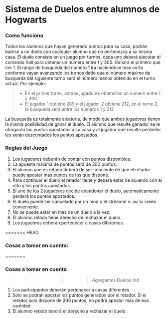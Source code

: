 # Sistema de Duelos entre alumnos de Hogwarts

### Como funciona
Todos los alumnos que hayan generado puntos para su casa, podrán batirse a un duelo con cualquier alumno que no pertenezca a su misma casa.
El duelo consiste en un juego por turnos, cada uno deberá ejecutar el comando !roll para obtener un número entre 1 y 300. Ganará el primero que tire 1.
El rango de busqueda del numero 1 irá haciendose mas corta conforme vayan avanzando los turnos dado que el número máximo de busqueda del siguiente turno será el número menos obtenido en el turno actual. 
Por ejemplo:
> - En el primer turno, ambos jugadores obtendrán un numero entre 1 y 300. 
> - El jugador 1 obtiene 289 y el jugador 2 obtiene 212, en el turno 2, la busqueda será entre los números 1 y 212 

La busqueda es totalmente aleatoria, de modo que ambos jugadores tienen la misma posibilidad de ganar el duelo.
El alumno que resulte ganador se le otorgarán los puntos apostados a su casa y al jugador que resulte perdedor les serán descontados los puntos apostados.


### Reglas del Juego
1.  Los jugadores deberán de contar con puntos disponibles.
2.  La apuesta máxima de puntos será de 300 puntos.
3.  El alumno que es retado deberá de ser conciente de que el retador puede apostar mas puntos de los que dispone.
4.  Para continuar el duelo el retador tiene y deberá estar de acuerdo con el reto y los puntos apostados.
5.  Si uno de los 2 jugadores decide abandonar el duelo, automaticamente perderá los puntos apostados.
6.  El duelo puede ser cancelado por un mod o el streamer si así lo creen conveniente.
7.  No se puede estar en mas de un duelo a la vez.
8.  El alumno retado tiene derecho de rechazar el duelo.
9.  Los jugadores deberán pertenecer a casas diferentes.

<<<<<<< HEAD

### Cosas a tomar en cuenta:
=======
### Cosas a tomar en cuenta
>>>>>>> Agregamos Duelos.md
1. Los participantes deberán pertenecer a casas diferentes.
2. Solo se podrán apostar los puntos generados por el retador. Si el retador solo dispone de 200 puntos, no podrá apostar mas de esa cantidad.
3. El alumno retado tendrá el derecho a rechazar el duelo.

